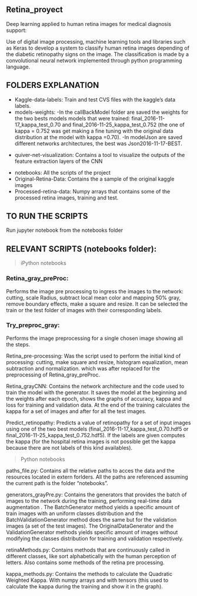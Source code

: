 ## Retina_proyect
Deep learning applied to human retina images for medical diagnosis support:

Use of digital image processing, machine learning tools and libraries such as Keras to develop a system to classify human retina images depending of the diabetic retinopathy signs on the image. The classification is made by a convolutional neural network implemented through python programming language.

## FOLDERS EXPLANATION

* Kaggle-data-labels: Train and test CVS files with the kaggle’s data labels.
* models-weights:
 -In the callBackModel folder are saved the weights for the two bests models models that were trained:
  final_2016-11-17_kappa_test_0.70 and final_2016-11-25_kappa_test_0.752 (the one of kappa = 0.752 was get making a fine tuning with the original data distribution at the model with kappa =0.70).
-In modelJson are saved different networks architectures, the best was Json2016-11-17-BEST. 
- quiver-net-visualization: Contains a tool to visualize the outputs of the feature extraction layers of the CNN
* notebooks: All the scripts of the project
* Original-Retina-Data: Contains the a sample of the original kaggle images 
* Processed-retina-data: Numpy arrays that contains some of the processed retina images, training and test.

## TO RUN THE SCRIPTS

Run jupyter notebook from the notebooks folder


## RELEVANT SCRIPTS (notebooks folder):

>iPython notebooks

### Retina_gray_preProc: 
Performs the image pre processing to ingress the images to the network: cutting, scale Radius, subtract local mean color and mapping 50% gray, remove boundary effects, make a square and resize. It can be selected the train or the test folder of images with their corresponding labels.

### Try_preproc_gray: 
Performs the image preprocessing for a single chosen image showing all the steps.

Retina_pre-processing: Was the script used to perform the initial kind of processing: cutting, make square and resize, histogram equalization, mean subtraction and normalization.  which was after replaced for the preprocessing of Retina_gray_preProc.

Retina_grayCNN: Contains the network architecture and the code used to train the model with the generator. It saves the model at the beginning and the weights after each epoch, shows the graphs of accuracy, kappa and loss for training and validation data. At the end of the training calculates the kappa for a set of images and after for all the test images.

Predict_retinopathy: Predicts a value of retinopathy for a set of input images using one of the two best models (final_2016-11-17_kappa_test_0.70.hdf5 or final_2016-11-25_kappa_test_0.752.hdf5). If the labels are given computes the kappa (for the hospital retina images is not possible get the kappa because there are not labels of this kind availables).

>Python notebooks

paths_file.py: Contains all the relative paths to acces the data and the resources located in extern forlders. All the paths are referenced assuming the current path is the folder “notebooks”.

generators_grayPre.py: Contains the generators that provides the batch of images to the network during the training, performing real-time data augmentation . The BatchGenerator method yields a specific amount of train images with an uniform classes distribution and the BatchValidationGenerator method does the same but for the validation images (a set of the test images).  The OriginalDataGenerator and the ValidationGenerator methods yields specific amount of images without modifying the classes distribution for training and validation respectively.

retinaMethods.py: Contains methods that are continuously called in different classes, like sort alphabetically with the human perception of letters. Also contains some methods of the retina pre processing.

kappa_methods.py: Contains the methods to calculate the Quadratic Weighted Kappa. With numpy arrays and with tensors (this used to calculate the kappa during the training and show it in the graph).

